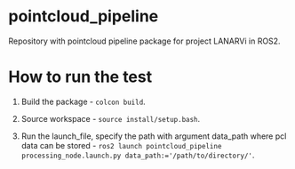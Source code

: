 #  pointcloud_pipeline

Repository with pointcloud pipeline package for project LANARVi in ROS2.

# How to run the test

1. Build the package - ```colcon build```.

2. Source workspace - ```source install/setup.bash```.

3. Run the launch_file, specify the path with argument data_path where pcl data can be stored - ```ros2 launch pointcloud_pipeline processing_node.launch.py data_path:='/path/to/directory/'```.